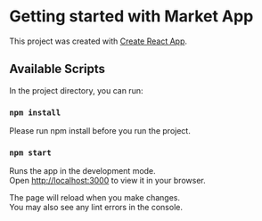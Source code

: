 # Getting started with Market App

This project was created with [Create React App](https://github.com/facebook/create-react-app).

## Available Scripts

In the project directory, you can run:

### `npm install`

Please run npm install before you run the project.

### `npm start`

Runs the app in the development mode.\
Open [http://localhost:3000](http://localhost:3000) to view it in your browser.

The page will reload when you make changes.\
You may also see any lint errors in the console.
